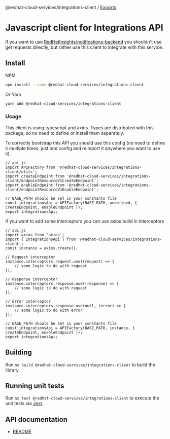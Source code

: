 @redhat-cloud-services/integrations-client / [Exports](modules.md)

# Javascript client for Integrations API
If you want to use [RedHatInsights/notifications-backend](https://github.com/RedHatInsights/notifications-backend) you shouldn't use get requests directly, but rather use this client to integrate with this service.

## Install
NPM
```bash
npm install --save @redhat-cloud-services/integrations-client
```

Or Yarn
```bash
yarn add @redhat-cloud-services/integrations-client
```

### Usage
This client is using typescript and axios. Types are distributed with this package, so no need to define or install them separately.

To correctly bootstrap this API you should use this config (no need to define it multiple times, just one config and reimport it anywhere you want to use it).
```JS
// api.js
import APIFactory from '@redhat-cloud-services/integrations-client/utils'; 
import createEndpoint from '@redhat-cloud-services/integrations-client/endpointResourceV1CreateEndpoint';
import enableEndpoint from '@redhat-cloud-services/integrations-client/endpointResourceV1EnableEndpoint';

// BASE_PATH should be set in your constants file
const integrationsApi = APIFactory(BASE_PATH, undefined, { createEndpoint, enableEndpoint });
export integrationsApi;
```

If you want to add some interceptors you can use axios build in interceptors
```JS
// api.js
import axios from 'axios';
import { IntegrationsApi } from '@redhat-cloud-services/integrations-client';
const instance = axios.create();

// Request interceptor
instance.interceptors.request.use((request) => {
    // some logic to do with request
});

// Response interceptor
instance.interceptors.response.use((response) => {
    // some logic to do with request
});

// Error interceptor
instance.interceptors.response.use(null, (error) => {
    // some logic to do with error
});

// BASE_PATH should be set in your constants file
const integrationsApi = APIFactory(BASE_PATH, instance, { createEndpoint, enableEndpoint });
export integrationsApi;
```

## Building

Run `nx build @redhat-cloud-services/integrations-client` to build the library.

## Running unit tests

Run `nx test @redhat-cloud-services/integrations-client` to execute the unit tests via [Jest](https://jestjs.io).

## API documentation

* [README](doc/README.md)
